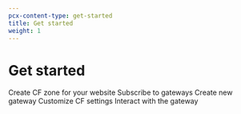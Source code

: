 ```yaml
---
pcx-content-type: get-started
title: Get started
weight: 1
---
```


# Get started

Create CF zone for your website
Subscribe to gateways
Create new gateway
Customize CF settings
Interact with the gateway